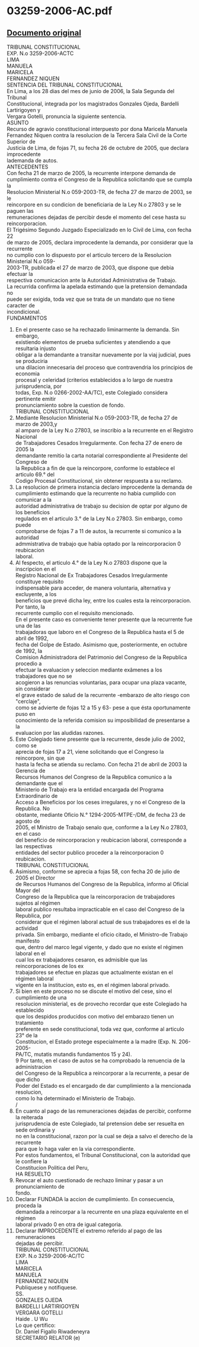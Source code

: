 
03259-2006-AC.pdf
=================
  
[Documento original](https://tc.gob.pe/jurisprudencia/2006/03259-2006-AC.pdf)  
---  
TRIBUNAL CONSTITUCIONAL  
EXP. N.o 3259-2006-ACTC  
LIMA  
MANUELA  
MARICELA  
FERNANDEZ NIQUEN  
SENTENCIA DEL TRIBUNAL CONSTITUCIONAL  
En Lima, a los 28 dias del mes de junio de 2006, la Sala Segunda del Tribunal  
Constitucional, integrada por los magistrados Gonzales Ojeda, Bardelli Lartirigoyen y  
Vergara Gotelli, pronuncia la siguiente sentencia.  
ASUNTO  
Recurso de agravio constitucional interpuesto por dona Maricela Manuela  
Fernandez Niquen contra la resolucion de la Tercera Sala Civil de la Corte Superior de  
Justicia de Lima, de fojas 71, su fecha 26 de octubre de 2005, que declara improcedente  
lademanda de autos.  
ANTECEDENTES  
Con fecha 21 de marzo de 2005, la recurrente interpone demanda de  
cumplimiento contra el Congreso de la Republica solicitando que se cumpla la  
Resolucion Ministerial N.o 059-2003-TR, de fecha 27 de marzo de 2003, se le  
reincorpore en su condicion de beneficiaria de la Ley N.o 27803 y se le paguen las  
remuneraciones dejadas de percibir desde el momento del cese hasta su reincorporacion.  
El Trigésimo Segundo Juzgado Especializado en lo Civil de Lima, con fecha 22  
de marzo de 2005, declara improcedente la demanda, por considerar que la recurrente  
no cumplio con lo dispuesto por el articulo tercero de la Resolucion Ministerial N.o 059-  
2003-TR, publicada el 27 de marzo de 2003, que dispone que debia efectuar la  
respectiva comunicacion ante la Autoridad Administrativa de Trabajo.  
La recurrida confirma la apelada estimando que la pretension demandada no  
puede ser exigida, toda vez que se trata de un mandato que no tiene caracter de  
incondicional.  
FUNDAMENTOS  
1. En el presente caso se ha rechazado liminarmente la demanda. Sin embargo,  
existiendo elementos de prueba suficientes y atendiendo a que resultaria injusto  
obligar a la demandante a transitar nuevamente por la viaj judicial, pues se produciria  
una dilacion innecesaria del proceso que contravendria los principios de economia  
procesal y celeridad (criterios establecidos a lo largo de nuestra jurisprudencia, por  
todas, Exp. N.o 0266-2002-AA/TC), este Colegiado considera pertinente emitir  
pronunciamiento sobre la cuestion de fondo.  
TRIBUNAL CONSTITUCIONAL  
2. Mediante Resolucion Ministerial N.o 059-2003-TR, de fecha 27 de marzo de 2003,y  
al amparo de la Ley N.o 27803, se inscribio a la recurrente en el Registro Nacional  
de Trabajadores Cesados Irregularmente. Con fecha 27 de enero de 2005 la  
demandante remitio la carta notarial correspondiente al Presidente del Congreso de  
la Republica a fin de que la reincorpore, conforme lo establece el articulo 69.° del  
Codigo Procesal Constitucional, sin obtener respuesta a su reclamo.  
3. La resolucion de primera instancia declaro improcedente la demanda de  
cumplimiento estimando que la recurrente no habia cumplido con comunicar a la  
autoridad administrativa de trabajo su decision de optar por alguno de los beneficios  
regulados en el articulo 3.° de la Ley N.o 27803. Sin embargo, como puede  
comprobarse de fojas 7 a 11 de autos, la recurrente si comunico a la autoridad  
admmistrativa de trabajo que habia optado por la reincorporacion 0 reubicacion  
laboral.  
4. Al fespecto, el articulo 4.° de la Ley N.o 27803 dispone que la inscripcion en el  
Registro Nacional de Ex Trabajadores Cesados Irregularmente constituye requisito  
indispensable para acceder, de manera voluntaria, alternativa y excluyente, a los  
beneficios que prevé dicha ley, entre los cuales esta la reincorporacion. Por tanto, la  
recurrente cumplio con el requisito mencionado.  
En el presente caso es conveniente tener presente que la recurrente fue una de las  
trabajadoras que laboro en el Congreso de la Republica hasta el 5 de abril de 1992,  
fecha del Golpe de Estado. Asimismo que, posteriormente, en octubre de 1992, la  
Comision Administradora del Patrimonio del Congreso de la Republica procedio a  
efectuar la evaluacion y seleccion mediante exâmenes a los trabajadores que no se  
acogieron a las renuncias voluntarias, para ocupar una plaza vacante, sin considerar  
el grave estado de salud de la recurrente -embarazo de alto riesgo con "cerclaje",  
como se advierte de fojas 12 a 15 y 63- pese a que ésta oportunamente puso en  
conocimiento de la referida comision su imposibilidad de presentarse a la  
evaluacion por las aludidas razones.  
6. Este Colegiado tiene presente que la recurrente, desde julio de 2002, como se  
aprecia de fojas 17 a 21, viene solicitando que el Congreso la reincorpore, sin que  
hasta la fecha se atienda su reclamo. Con fecha 21 de abril de 2003 la Gerencia de  
Recursos Humanos del Congreso de la Republica comunico a la demandante que el  
Ministerio de Trabajo era la entidad encargada del Programa Extraordinario de  
Acceso a Beneficios por los ceses irregulares, y no el Congreso de la Republica. No  
obstante, mediante Oficio N.° 1294-2005-MTPE-/DM, de fecha 23 de agosto de  
2005, el Ministro de Trabajo senalo que, conforme a la Ley N.o 27803, en el caso  
del beneficio de reincorporacion y reubicacion laboral, corresponde a las respectivas  
entidades del sector publico proceder a la reincorporacion 0 reubicacion.  
TRIBUNAL CONSTITUCIONAL  
7. Asimismo, conforme se aprecia a fojas 58, con fecha 20 de julio de 2005 el Director  
de Recursos Humanos del Congreso de la Republica, informo al Oficial Mayor del  
Congreso de la Republica que la reincorporacion de trabajadores sujetos al régimen  
laboral publico resultaba impracticable en el caso del Congreso de la Republica, por  
considerar que el régimen laboral actual de sus trabajadores es el de la actividad  
privada. Sin embargo, mediante el oficio citado, el Ministro-de Trabajo manifesto  
que, dentro del marco legal vigente, y dado que no existe el régimen laboral en el  
cual los ex trabajadores cesaron, es admisible que las reincorporaciones de los ex  
trabajadores se efectue en plazas que actualmente existan en el régimen laboral  
vigente en la institucion, esto es, en el régimen laboral privado.  
8. Si bien en este proceso no se discute el motivo del cese, sino el cumplimiento de una  
resolucion ministerial, es de provecho recordar que este Colegiado ha establecido  
que los despidos producidos con motivo del embarazo tienen un tratamiento  
preferente en sede constitucional, toda vez que, conforme al articulo 23° de la  
Constitucion, el Estado protege especialmente a la madre (Exp. N. 206-2005-  
PA/TC, mutatis mutandis fundamentos 15 y 24).  
9 Por tanto, en el caso de autos se ha comprobado la renuencia de la administracion  
del Congreso de la Republica a reincorporar a la recurrente, a pesar de que dicho  
Poder del Estado es el encargado de dar cumplimiento a la mencionada resolucion,  
como lo ha determinado el Ministerio de Trabajo.  
/  
10. En cuanto al pago de las remuneraciones dejadas de percibir, conforme la reiterada  
jurisprudencia de este Colegiado, tal pretension debe ser resuelta en sede ordinaria y  
no en la constitucional, razon por la cual se deja a salvo el derecho de la recurrente  
para que lo haga valer en la via correspondiente.  
Por estos fundamentos, el Tribunal Constitucional, con la autoridad que le confiere la  
Constitucion Politica del Peru,  
HA RESUELTO  
1. Revocar el auto cuestionado de rechazo liminar y pasar a un pronunciamiento de  
fondo.  
2. Declarar FUNDADA la accion de cumplimiento. En consecuencia, proceda la  
demandada a reincorpar a la recurrente en una plaza equivalente en el régimen  
laboral privado 0 en otra de igual categoria.  
3. Declarar IMPROCEDENTE el extremo referido al pago de las remuneraciones  
dejadas de percibir.  
TRIBUNAL CONSTITUCIONAL  
EXP. N.o 3259-2006-AC/TC  
LIMA  
MARICELA  
MANUELA  
FERNANDEZ NIQUEN  
Publiquese y notifiquese.  
SS.  
GONZALES OJEDA  
BARDELLI LARTIRIGOYEN  
VERGARA GOTELLI  
Haide . U Wu  
Lo que çertifico:  
Dr. Daniel Figallo Riwadeneyra  
SECRETARIO RELATOR (e)